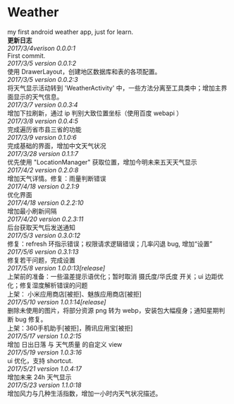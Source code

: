 # Weather
my first android weather app, just for learn.    
**更新日志**    
*2017/3/4verison 0.0.0:1*  
First commit.  
*2017/3/5 version 0.0.1:2*    
使用 DrawerLayout，创建地区数据库和表的各项配置。  
*2017/3/5 version 0.0.2:3*    
将天气显示活动转到 'WeatherActivity' 中，一些方法分离至工具类中；增加主界面显示的天气信息。    
*2017/3/7 version 0.0.3:4*    
增加下拉刷新，通过 ip 判别大致位置坐标（使用百度 webapi ）    
*2017/3/8 version 0.0.4:5*    
完成遍历省市县三省的功能    
*2017/3/9 version 0.1.0:6*    
完成基础的界面，增加中文天气状况    
*2017/3/28 version 0.1.1:7*    
优先使用 "LocationManager" 获取位置，增加今明未来五天天气显示    
*2017/4/2 version 0.2.0:8*    
增加天气详情。修复：雨量判断错误    
*2017/4/18 version 0.2.1:9*    
优化界面    
*2017/4/18 version 0.2.2:10*    
增加最小刷新间隔    
*2017/4/20 version 0.2.3:11*    
后台获取天气后发送通知    
*2017/5/3 version 0.3.0:12*    
修复：refresh 环指示错误；权限请求逻辑错误；几率闪退 bug, 增加“设置”    
*2017/5/6 version 0.3.1:13*    
修复若干问题，完成设置     
*2017/5/8 version 1.0.0:13[release]*    
上架前的准备：一些温差提示语优化；暂时取消 摄氏度/华氏度 开关；ui 边距优化；修复湿度解析错误的问题    
上架： 小米应用商店[被拒]、魅族应用商店[被拒]    
*2017/5/10 version 1.0.1:14[release]*    
删除未使用的图片，将部分资源 png 转为 webp，安装包大幅瘦身；通知星期判断 bug 修复。    
上架：360手机助手[被拒]，腾讯应用宝[被拒]    
*2017/5/17 version 1.0.2:15*    
增加 日出日落 与 天气质量 的自定义 view     
*2017/5/19 version 1.0.3:16*    
ui 优化，支持 shortcut.    
*2017/5/21 version 1.0.4:17*    
增加未来 24h 天气显示    
*2017/5/23 version 1.1.0:18*    
增加风力与几种生活指数，增加一小时内天气状况描述。    

